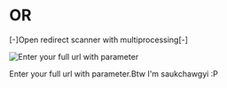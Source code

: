 # OR
[-]Open redirect scanner with multiprocessing[-]

![Enter your full url with parameter](https://i.imgur.com/s5IBq22.jpg)

Enter your full url with parameter.Btw I'm saukchawgyi :P
